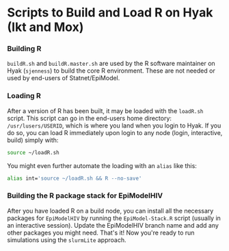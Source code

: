 Scripts to Build and Load R on Hyak (Ikt and Mox)
===========================

### Building R

`buildR.sh` and `buildR.master.sh` are used by the R software maintainer on Hyak (`sjenness`) to build the core R environment. These are not needed or used by end-users of Statnet/EpiModel. 


### Loading R

After a version of R has been built, it may be loaded with the `loadR.sh` script. This script can go in the end-users home directory: `/usr/lusers/USERID`, which is where you land when you login to Hyak. If you do so, you can load R immediately upon login to any node (login, interactive, build) simply with:

```bash
source ~/loadR.sh
```

You might even further automate the loading with an `alias` like this:

```bash
alias int='source ~/loadR.sh && R --no-save'
```

### Building the R package stack for EpiModelHIV

After you have loaded R on a build node, you can install all the necessary packages for `EpiModelHIV` by running the `EpiModel-Stack.R` script (usually in an interactive session). Update the EpiModelHIV branch name and add any other packages you might need. That's it! Now you're ready to run simulations using the `slurmLite` approach.
